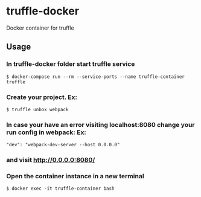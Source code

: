 # truffle-docker
Docker container for truffle

## Usage

### In truffle-docker folder start truffle service
```$ docker-compose run --rm --service-ports --name truffle-container truffle```

### Create your project. Ex:
```$ truffle unbox webpack```

### In case your have an error visiting localhost:8080 change your run config in webpack: Ex:
```"dev": "webpack-dev-server --host 0.0.0.0"```

### and visit http://0.0.0.0:8080/

### Open the container instance in a new terminal
```$ docker exec -it truffle-container bash```
